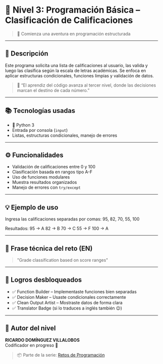 # 🎯 Nivel 3: Programación Básica – Clasificación de Calificaciones
> 🧠 Comienza una aventura en programación estructurada

---

## 🧾 Descripción

Este programa solicita una lista de calificaciones al usuario, las valida y luego las clasifica según la escala de letras académicas. Se enfoca en aplicar estructuras condicionales, funciones limpias y validación de datos.

> 🧙 “El aprendiz del código avanza al tercer nivel, donde las decisiones marcan el destino de cada número.”

---

## 📚 Tecnologías usadas

- 🐍 Python 3
- Entrada por consola (`input`)
- Listas, estructuras condicionales, manejo de errores

---

## ⚙️ Funcionalidades

- Validación de calificaciones entre 0 y 100
- Clasificación basada en rangos tipo A-F
- Uso de funciones modulares
- Muestra resultados organizados
- Manejo de errores con `try/except`

---

## 💡 Ejemplo de uso

Ingresa las calificaciones separadas por comas: 95, 82, 70, 55, 100

Resultados: 95 -> A 82 -> B 70 -> C 55 -> F 100 -> A


---

## 🧠 Frase técnica del reto (EN)
> "Grade classification based on score ranges"

---

## 🏅 Logros desbloqueados

- ✅ Function Builder – Implementaste funciones bien separadas
- ✅ Decision Maker – Usaste condicionales correctamente
- ✅ Clean Output Artist – Mostraste datos de forma clara
- ✅ Translator Badge (si lo traduces a inglés también 😉)

---

## 👾 Autor del nivel

**RICARDO DOMÍNGUEZ VILLALOBOS**  
Codificador en progreso 🚀


> 📦 Parte de la serie: [Retos de Programación](https://github.com/dinovillalobos/Retos_Programacion/blob/b44d068b601b7ac423c5f0877d4c41c44a7473d6/README.md)
